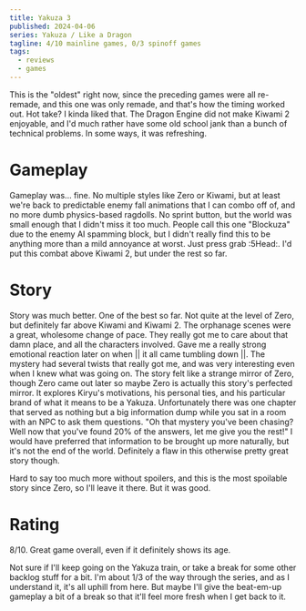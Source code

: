 ```yaml
---
title: Yakuza 3
published: 2024-04-06
series: Yakuza / Like a Dragon
tagline: 4/10 mainline games, 0/3 spinoff games
tags:
  - reviews
  - games
---
```


This is the "oldest" right now, since the preceding games were all re-remade,
and this one was only remade, and that's how the timing worked out. Hot take? I
kinda liked that. The Dragon Engine did not make Kiwami 2 enjoyable, and I'd
much rather have some old school jank than a bunch of technical problems. In
some ways, it was refreshing.

# Gameplay

Gameplay was... fine. No multiple styles like Zero or Kiwami, but at least we're
back to predictable enemy fall animations that I can combo off of, and no more
dumb physics-based ragdolls. No sprint button, but the world was small enough
that I didn't miss it too much. People call this one "Blockuza" due to the enemy
AI spamming block, but I didn't really find this to be anything more than a mild
annoyance at worst. Just press grab :5Head:. I'd put this combat above Kiwami 2,
but under the rest so far.

# Story

Story was much better. One of the best so far. Not quite at the level of Zero,
but definitely far above Kiwami and Kiwami 2. The orphanage scenes were a great,
wholesome change of pace. They really got me to care about that damn place, and
all the characters involved. Gave me a really strong emotional reaction later on
when || it all came tumbling down ||. The mystery had several twists that really
got me, and was very interesting even when I knew what was going on. The story
felt like a strange mirror of Zero, though Zero came out later so maybe Zero is
actually this story's perfected mirror. It explores Kiryu's motivations, his
personal ties, and his particular brand of what it means to be a Yakuza.
Unfortunately there was one chapter that served as nothing but a big information
dump while you sat in a room with an NPC to ask them questions. "Oh that mystery
you've been chasing? Well now that you've found 20% of the answers, let me give
you the rest!" I would have preferred that information to be brought up more
naturally, but it's not the end of the world. Definitely a flaw in this
otherwise pretty great story though.

Hard to say too much more without spoilers, and this is the most spoilable story
since Zero, so I'll leave it there. But it was good.

# Rating

8/10. Great game overall, even if it definitely shows its age.

Not sure if I'll keep going on the Yakuza train, or take a break for some other
backlog stuff for a bit. I'm about 1/3 of the way through the series, and as I
understand it, it's all uphill from here. But maybe I'll give the beat-em-up
gameplay a bit of a break so that it'll feel more fresh when I get back to it.
